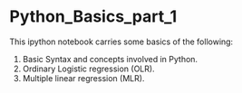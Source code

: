 # Python_Basics_part_1
This ipython notebook carries some basics of the following:
1) Basic Syntax and concepts involved in Python.
2) Ordinary Logistic regression (OLR).
3) Multiple linear regression (MLR). 
